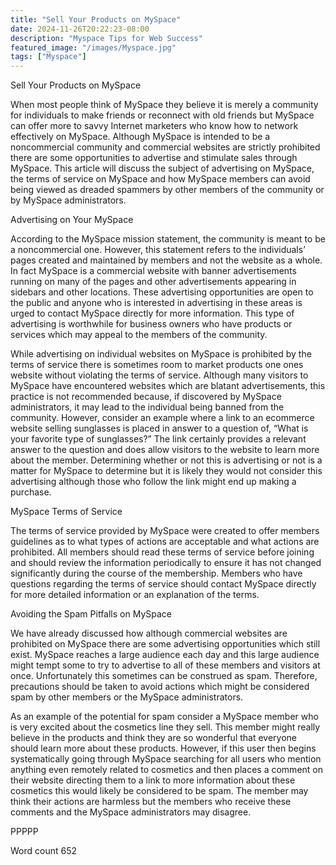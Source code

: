 ```yaml
---
title: "Sell Your Products on MySpace"
date: 2024-11-26T20:22:23-08:00
description: "Myspace Tips for Web Success"
featured_image: "/images/Myspace.jpg"
tags: ["Myspace"]
---
```


Sell Your Products on MySpace

When most people think of MySpace they believe it is merely a community for individuals to make friends or reconnect with old friends but MySpace can offer more to savvy Internet marketers who know how to network effectively on MySpace. Although MySpace is intended to be a noncommercial community and commercial websites are strictly prohibited there are some opportunities to advertise and stimulate sales through MySpace. This article will discuss the subject of advertising on MySpace, the terms of service on MySpace and how MySpace members can avoid being viewed as dreaded spammers by other members of the community or by MySpace administrators.

Advertising on Your MySpace

According to the MySpace mission statement, the community is meant to be a noncommercial one. However, this statement refers to the individuals’ pages created and maintained by members and not the website as a whole. In fact MySpace is a commercial website with banner advertisements running on many of the pages and other advertisements appearing in sidebars and other locations. These advertising opportunities are open to the public and anyone who is interested in advertising in these areas is urged to contact MySpace directly for more information. This type of advertising is worthwhile for business owners who have products or services which may appeal to the members of the community. 

While advertising on individual websites on MySpace is prohibited by the terms of service there is sometimes room to market products one ones website without violating the terms of service. Although many visitors to MySpace have encountered websites which are blatant advertisements, this practice is not recommended because, if discovered by MySpace administrators, it may lead to the individual being banned from the community. However, consider an example where a link to an ecommerce website selling sunglasses is placed in answer to a question of, “What is your favorite type of sunglasses?” The link certainly provides a relevant answer to the question and does allow visitors to the website to learn more about the member. Determining whether or not this is advertising or not is a matter for MySpace to determine but it is likely they would not consider this advertising although those who follow the link might end up making a purchase. 

MySpace Terms of Service

The terms of service provided by MySpace were created to offer members guidelines as to what types of actions are acceptable and what actions are prohibited. All members should read these terms of service before joining and should review the information periodically to ensure it has not changed significantly during the course of the membership. Members who have questions regarding the terms of service should contact MySpace directly for more detailed information or an explanation of the terms. 

Avoiding the Spam Pitfalls on MySpace

We have already discussed how although commercial websites are prohibited on MySpace there are some advertising opportunities which still exist. MySpace reaches a large audience each day and this large audience might tempt some to try to advertise to all of these members and visitors at once. Unfortunately this sometimes can be construed as spam. Therefore, precautions should be taken to avoid actions which might be considered spam by other members or the MySpace administrators.

As an example of the potential for spam consider a MySpace member who is very excited about the cosmetics line they sell. This member might really believe in the products and think they are so wonderful that everyone should learn more about these products. However, if this user then begins systematically going through MySpace searching for all users who mention anything even remotely related to cosmetics and then places a comment on their website directing them to a link to more information about these cosmetics this would likely be considered to be spam. The member may think their actions are harmless but the members who receive these comments and the MySpace administrators may disagree. 

PPPPP

Word count 652



